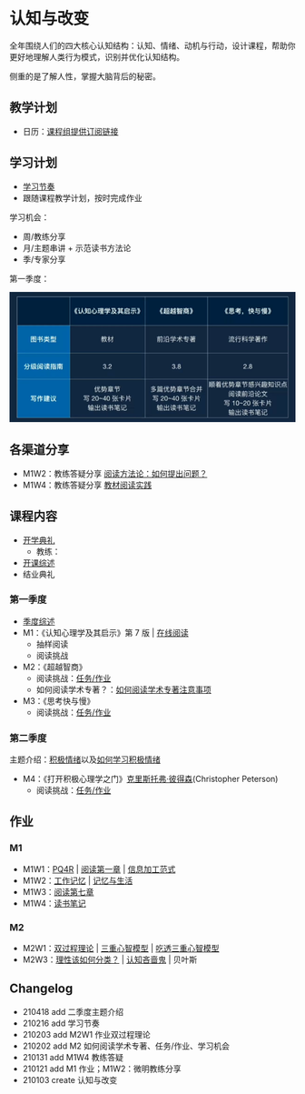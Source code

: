 # 认知与改变

全年围绕人们的四大核心认知结构：认知、情绪、动机与行动，设计课程，帮助你更好地理解人类行为模式，识别并优化认知结构。

侧重的是了解人性，掌握大脑背后的秘密。

## 教学计划

- 日历：[课程组提供订阅链接](https://p26-caldav.icloud.com/published/2/NDc1MDQ4MDQyNDc1MDQ4MM5zPn5IY8c9Xu8svPESJYzDbOcgTIKJ2PJQFICYTBF1-O2KYxPCNqxeeF1bAYPGAtDIbbu01hQTY4RMVJZwb34)

## 学习计划

- [学习节奏](CONTENT/210216-学习节奏.md)
- 跟随课程教学计划，按时完成作业

学习机会：

- 周/教练分享
- 月/主题串讲 + 示范读书方法论
- 季/专家分享

第一季度：

![1612271121529-workflowy-3.png](img/1612271121529-workflowy-3.png)

## 各渠道分享

- M1W2：教练答疑分享 [阅读方法论：如何提出问题？](CONTENT/210121-M1W2：教练答疑.md)
- M1W4：教练答疑分享 [教材阅读实践](CONTENT/210131-M1W4：教练答疑.md)

## 课程内容

- [开学典礼](CONTENT/开学典礼.md)
  - 教练：
- [开课综述](CONTENT/开课综述.md)
- 结业典礼

### 第一季度

- [季度综述](CONTENT/季度综述.md)
- M1：《认知心理学及其启示》第 7 版 | [在线阅读](http://reader.epubee.com/books/mobile/1b/1becb7e39bd2de0ad33fef12275f1747/text00001.html)
  - 抽样阅读
  - 阅读挑战
- M2：《超越智商》
  - 阅读挑战：[任务/作业](CONTENT/210202-M2挑战及任务.md)
  - 如何阅读学术专著？：[如何阅读学术专著注意事项](CONTENT/210202-如何阅读学术专著.md)
- M3：《思考快与慢》
  - 阅读挑战：[任务/作业](CONTENT/210304-W3挑战及任务.md)

### 第二季度

主题介绍：[积极情绪](CONTENT/210418-积极情绪.md)以及[如何学习积极情绪](CONTENT/210418-如何学习积极情绪.md)

- M4：《打开积极心理学之门》[克里斯托弗·彼得森](CARD/210407-人名卡-克里斯托弗·彼得森Christopher%20Peterson.md)(Christopher Peterson)
  - 阅读挑战：[任务/作业](CONTENT/210407-M4作业.md)

## 作业

### M1

- M1W1：[PQ4R](CONTENT/210121-M1W1基础-PQ4R.md) | [阅读第一章](CONTENT/210121-M1W1基础-阅读第一章.md) | [信息加工范式](CONTENT/210121-M1W1选修.md)
- M1W2：[工作记忆](CONTENT/210121-M1W2基础.md) | [记忆与生活](CONTENT/210121-M1W2选修.md)
- M1W3：[阅读第七章](CONTENT/210121-M1W3选修.md)
- M1W4：[读书笔记](CONTENT/210121-M1W4notes.md)

### M2

- M2W1：[双过程理论](CARD/210203-双过程理论.md) | [三重心智模型](CARD/210206-三重心智模型.md) | [吃透三重心智模型]()
- M2W3：[理性该如何分类？](CARD/210216-理性分类.md) | [认知吝啬鬼](CONTENT/210217-认知吝啬鬼.md) | 贝叶斯

## Changelog

- 210418 add 二季度主题介绍
- 210216 add 学习节奏
- 210203 add M2W1 作业双过程理论
- 210202 add M2 如何阅读学术专著、任务/作业、学习机会
- 210131 add M1W4 教练答疑
- 210121 add M1 作业；M1W2：微明教练分享
- 210103 create 认知与改变
